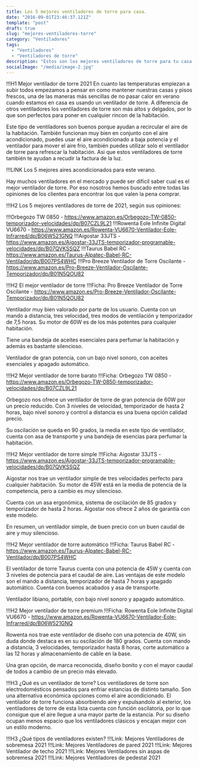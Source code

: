 ```yaml
---
title: Los 5 mejores ventiladores de torre para casa.
date: "2016-09-01T23:46:37.121Z"
template: "post"
draft: true
slug: "mejores-ventiladores-torre"
category: "Ventiladores"
tags:
  - "Ventiladores"
  - "Ventiladores de torre"
description: "Estos son los mejores ventiladores de torre para tu casa. Comparativa de los ventiladores de torre mejor valorador de las marcas Orbegozo, Rowenta, Taurus, Pro Breeze y Aigostar."
socialImage: "/media/image-2.jpg"
---
```


!!!H1 Mejor ventilador de torre 2021
En cuanto las temperaturas empiezan a subir todos empezamos a pensar en como mantener nuestras casas y pisos frescos, una de las maneras más sencillas de no pasar calor en verano cuando estamos en casa es usando un ventilador de torre. A diferencia de otros ventiladores los ventiladores de torre son más altos y delgados, por lo que son perfectos para poner en cualquier rincon de la habitación.

Este tipo de ventiladores son buenos porque ayudan a recircular el aire de la habitación. También funcionan muy bien en conjunto con el aire acondicionado, puedes usar el aire acondicionado a baja potencia y el ventilador para mover el aire frio, también puedes utilizar solo el ventilador de torre para refrescar la habitación. Asi que estos ventiladores de torre también te ayudan a recudir la factura de la luz.

!!!LINK Los 5 mejores aires acondicionados para este verano.

Hay muchos ventiladores en el mercado y puede ser dificil saber cual es el mejor ventilador de torre. Por eso nosotros hemos buscado entre todas las opiniones de los clientes para encontrar los que valen la pena comprar.

!!!H2 Los 5 mejores ventiladores de torre de 2021, según sus opiniones:

!!!Orbegozo TW 0850 - https://www.amazon.es/Orbegozo-TW-0850-temporizador-velocidades/dp/B07CZL9L21
!!!Rowenta Eole Infinite Digital VU6670 - https://www.amazon.es/Rowenta-VU6670-Ventilador-Eole-Infrarred/dp/B06W521GNQ
!!!Aigostar 33JTS - https://www.amazon.es/Aigostar-33JTS-temporizador-programable-velocidades/dp/B07QVKSSQZ
!!!Taurus Babel RC - https://www.amazon.es/Taurus-Alpatec-Babel-RC-Ventilador/dp/B007PS4WHC
!!!Pro Breeze Ventilador de Torre Oscilante - https://www.amazon.es/Pro-Breeze-Ventilador-Oscilante-Temporizador/dp/B01N5QOU82

!!!H2 El mejor ventilador de torre
!!!Ficha: Pro Breeze Ventilador de Torre Oscilante - https://www.amazon.es/Pro-Breeze-Ventilador-Oscilante-Temporizador/dp/B01N5QOU82

Ventilador muy bien valorado por parte de los usuario. Cuenta con un mando a distancia, tres velocidad, tres modos de ventilación y temporizador de 7,5 horas.
Su motor de 60W es de los más potentes para cualquier habitación.

Tiene una bandeja de aceites esenciales para perfumar la habitación y además es bastante silencioso.

Ventilador de gran potencia, con un bajo nivel sonoro, con aceites esenciales y apagado automático.


!!!H2 Mejor ventilador de torre barato
!!!Ficha: Orbegozo TW 0850 - https://www.amazon.es/Orbegozo-TW-0850-temporizador-velocidades/dp/B07CZL9L21

Orbegozo nos ofrece un ventilador de torre de gran potencia de 60W por un precio reducido. Con 3 niveles de velocidad, temporizador de hasta 2 horas, bajo nivel sonoro y control a distancia es una buena opción calidad precio.

Su oscilación se queda en 90 grados, la media en este tipo de ventilador, cuenta con asa de transporte y una bandeja de esencias para perfumar la habitación.

!!!H2 Mejor ventilador de torre simple
!!!Ficha: Aigostar 33JTS - https://www.amazon.es/Aigostar-33JTS-temporizador-programable-velocidades/dp/B07QVKSSQZ

Aigostar nos trae un ventilador simple de tres velocidades perfecto para cualquier habitación. Su motor de 45W está en la media de potencia de la competencia, pero a cambio es muy silencioso.

Cuenta con un asa ergonómica, sistema de oscilación de 85 grados y temporizador de hasta 2 horas. Aigostar nos ofrece 2 años de garantía con este modelo.

En resumen, un ventilador simple, de buen precio con un buen caudal de aire y muy silencioso.

!!!H2 Mejor ventilador de torre automático
!!!Ficha: Taurus Babel RC - https://www.amazon.es/Taurus-Alpatec-Babel-RC-Ventilador/dp/B007PS4WHC

El ventilador de torre Taurus cuenta con una potencia de 45W y cuenta con 3 niveles de potencia para el caudal de aire.
Las ventajas de este modelo son el mando a distancia, temporizador de hasta 7 horas y apagado automático. Cuenta con buenos acabados y asa de transporte.

Ventilador libiano, portable, con bajo nivel sonoro y apagado automático.

!!!H2 Mejor ventilador de torre premium
!!!Ficha: Rowenta Eole Infinite Digital VU6670 - https://www.amazon.es/Rowenta-VU6670-Ventilador-Eole-Infrarred/dp/B06W521GNQ

Rowenta nos trae este ventilador de diseño con una potencia de 40W, sin duda donde destaca es en su oscilación de 180 grados.
Cuenta con mando a distancia, 3 velocidades, temporizador hasta 8 horas, corte automático a las 12 horas y almacenamiento de cable en la base.

Una gran opción, de marca reconocida, diseño bonito y con el mayor caudal de todos a cambio de un precio más elevado.

!!!H3 ¿Qué es un ventilador de torre?
Los ventiladores de torre son electrodomésticos pensados para enfriar estancias de distinto tamaño. Son una alternativa económica opciones como el aire acondicionado.
El ventilador de torre funciona absorbiendo aire y expulsandolo al exterior, los ventiladores de torre de esta lista cuenta con función oscilatoria, por lo que consigue que el aire llegue a una mayor parte de la estancia. Por su diseño ocupan menos espacio que los ventiladores clásicos y encajan mejor con un estilo moderno.

!!!H3 ¿Qué tipos de ventiladores existen?
!!!Link: Mejores Ventiladores de sobremesa 2021
!!!Link: Mejores Ventiladores de pared 2021
!!!Link: Mejores Ventilador de techo 2021
!!!Link: Mejores Ventiladores sin aspas de sobremesa 2021
!!!Link: Mejores Ventiladores de pedestal 2021

